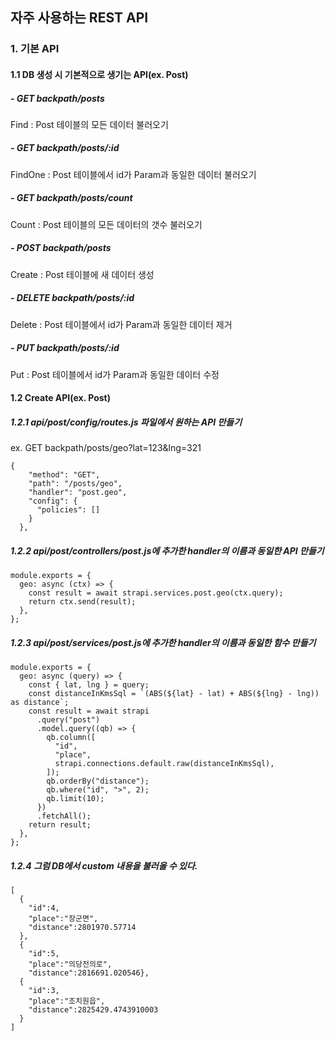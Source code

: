 ## 자주 사용하는 REST API

### 1. 기본 API

#### 1.1 DB 생성 시 기본적으로 생기는 API(ex. Post)

##### - GET backpath/posts

Find : Post 테이블의 모든 데이터 불러오기

##### - GET backpath/posts/:id

FindOne : Post 테이블에서 id가 Param과 동일한 데이터 불러오기

##### - GET backpath/posts/count

Count : Post 테이블의 모든 데이터의 갯수 불러오기

##### - POST backpath/posts

Create : Post 테이블에 새 데이터 생성

##### - DELETE backpath/posts/:id

Delete : Post 테이블에서 id가 Param과 동일한 데이터 제거

##### - PUT backpath/posts/:id

Put : Post 테이블에서 id가 Param과 동일한 데이터 수정

#### 1.2 Create API(ex. Post)

##### 1.2.1 api/post/config/routes.js 파일에서 원하는 API 만들기

ex. GET backpath/posts/geo?lat=123&lng=321


```
{
    "method": "GET",
    "path": "/posts/geo",
    "handler": "post.geo",
    "config": {
      "policies": []
    }
  },
```

##### 1.2.2 api/post/controllers/post.js에 추가한 handler의 이름과 동일한 API 만들기

```
module.exports = {
  geo: async (ctx) => {
    const result = await strapi.services.post.geo(ctx.query);
    return ctx.send(result);
  },
};
```

##### 1.2.3 api/post/services/post.js에 추가한 handler의 이름과 동일한 함수 만들기

```
module.exports = {
  geo: async (query) => {
    const { lat, lng } = query;
    const distanceInKmsSql = `(ABS(${lat} - lat) + ABS(${lng} - lng)) as distance`;
    const result = await strapi
      .query("post")
      .model.query((qb) => {
        qb.column([
          "id",
          "place",
          strapi.connections.default.raw(distanceInKmsSql),
        ]);
        qb.orderBy("distance");
        qb.where("id", ">", 2);
        qb.limit(10);
      })
      .fetchAll();
    return result;
  },
};
```

##### 1.2.4 그럼 DB에서 custom 내용을 불러올 수 있다.

```
[
  {
    "id":4,
    "place":"장군면",
    "distance":2801970.57714
  },
  {
    "id":5,
    "place":"의당전의로",
    "distance":2816691.020546},
  {
    "id":3,
    "place":"조치원읍",
    "distance":2825429.4743910003
  }
]
```
